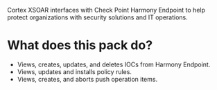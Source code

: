 Cortex XSOAR interfaces with Check Point Harmony Endpoint to help protect organizations with security solutions and IT operations.

# What does this pack do?

- Views, creates, updates, and deletes IOCs from Harmony Endpoint.
- Views, updates and installs policy rules.
- Views, creates, and aborts push operation items.
